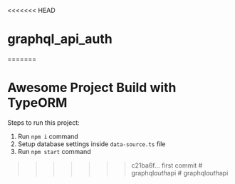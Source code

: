 <<<<<<< HEAD
# graphql_api_auth
=======
# Awesome Project Build with TypeORM

Steps to run this project:

1. Run `npm i` command
2. Setup database settings inside `data-source.ts` file
3. Run `npm start` command
>>>>>>> c21ba6f... first commit
#   g r a p h q l _ a u t h _ a p i  
 #   g r a p h q l _ a u t h _ a p i  
 